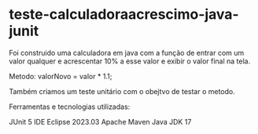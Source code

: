 # teste-calculadoraacrescimo-java-junit

Foi construido uma calculadora em java com a função de entrar com um valor qualquer e acrescentar 10% a esse valor e exibir o valor final na tela.

Metodo:
valorNovo = valor * 1.1;

Também criamos um teste unitário com o obejtvo de testar o metodo.

Ferramentas e tecnologias utilizadas:

JUnit 5 IDE Eclipse 2023.03 Apache Maven Java JDK 17
